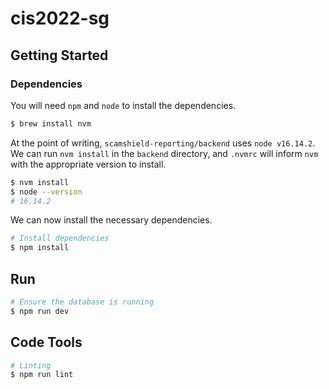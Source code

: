 # cis2022-sg

## Getting Started

### Dependencies

You will need `npm` and `node` to install the dependencies.

```sh
$ brew install nvm
```

At the point of writing, `scamshield-reporting/backend` uses `node v16.14.2`. We can run `nvm install` in the `backend` directory, and `.nvmrc` will inform `nvm` with the appropriate version to install.

```sh
$ nvm install
$ node --version
# 16.14.2
```

We can now install the necessary dependencies.

```sh
# Install dependencies
$ npm install
```

## Run

```sh
# Ensure the database is running
$ npm run dev
```

## Code Tools

```sh
# Linting
$ npm run lint
```
